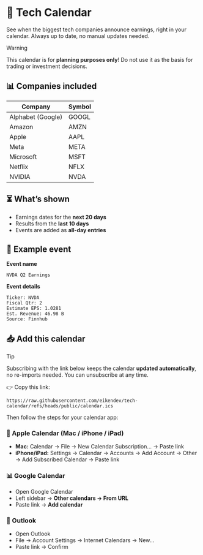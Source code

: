 # 📅 Tech Calendar

See when the biggest tech companies announce earnings, right in your calendar. Always up to date, no manual updates needed.

> [!WARNING]
> This calendar is for **planning purposes only**!
> Do not use it as the basis for trading or investment decisions.

## 📊 Companies included

| Company            | Symbol |
|--------------------|--------|
| Alphabet (Google)  | GOOGL  |
| Amazon             | AMZN   |
| Apple              | AAPL   |
| Meta               | META   |
| Microsoft          | MSFT   |
| Netflix            | NFLX   |
| NVIDIA             | NVDA   |

## ⏳ What’s shown

- Earnings dates for the **next 20 days**
- Results from the **last 10 days**
- Events are added as **all-day entries**

## 📝 Example event

**Event name**
```
NVDA Q2 Earnings
```

**Event details**
```
Ticker: NVDA
Fiscal Qtr: 2
Estimate EPS: 1.0281
Est. Revenue: 46.98 B
Source: Finnhub
```

## 📥 Add this calendar

> [!TIP]
> Subscribing with the link below keeps the calendar **updated automatically**, no re-imports needed. You can unsubscribe at any time.

👉 Copy this link:
```
https://raw.githubusercontent.com/eikendev/tech-calendar/refs/heads/public/calendar.ics
```

Then follow the steps for your calendar app:

### 🍎 Apple Calendar (Mac / iPhone / iPad)
- **Mac:** Calendar → File → New Calendar Subscription… → Paste link
- **iPhone/iPad:** Settings → Calendar → Accounts → Add Account → Other → Add Subscribed Calendar → Paste link

### 📊 Google Calendar
- Open Google Calendar
- Left sidebar → **Other calendars → From URL**
- Paste link → **Add calendar**

### 💼 Outlook
- Open Outlook
- File → Account Settings → Internet Calendars → New…
- Paste link → Confirm
